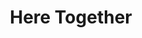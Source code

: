 ---
pid: rs220
title: Here Together
location_transcription: Right Here
coordinates: "[-75.171664963697, 39.949490217913]"
zipcode: '17601'
gen_neighborhood: 
neighborhood: 
outside_phl: 'Lancaster PA '
age: '40'
age_range: 40-49
instagram: 
image_file_name: rs_220.jpg
proposal_transcription: Commemorating the ban of all firearms
topic: Violence
topic_summary: '0'
type: Other No Form
keywords_other: ban, firearms
credit: lancasterpublicart.com
image_labels: 
twitter: 
facebook: 
permalink: "/monuments/rs220/"
layout: item-page
---
